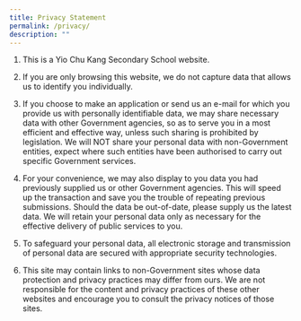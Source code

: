 ```yaml
---
title: Privacy Statement
permalink: /privacy/
description: ""
---
```

1. This is a Yio Chu Kang Secondary School website.

2. If you are only browsing this website, we do not capture data that allows us to identify you individually.

3. If you choose to make an application or send us an e-mail for which you provide us with personally identifiable data, we may share necessary data with other Government agencies, so as to serve you in a most efficient and effective way, unless such sharing is prohibited by legislation. We will NOT share your personal data with non-Government entities, expect where such entities have been authorised to carry out specific Government services.

4. For your convenience, we may also display to you data you had previously supplied us or other Government agencies. This will speed up the transaction and save you the trouble of repeating previous submissions. Should the data be out-of-date, please supply us the latest data. We will retain your personal data only as necessary for the effective delivery of public services to you.

5. To safeguard your personal data, all electronic storage and transmission of personal data are secured with appropriate security technologies.

6. This site may contain links to non-Government sites whose data protection and privacy practices may differ from ours. We are not responsible for the content and privacy practices of these other websites and encourage you to consult the privacy notices of those sites.